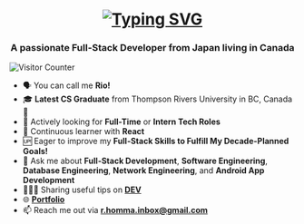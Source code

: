 <h1 align="center">
  <a href="https://git.io/typing-svg">
    <img src="https://readme-typing-svg.herokuapp.com?font=Fira+Code&weight=500&size=35&duration=2000&pause=750&color=187FFF&center=true&vCenter=true&random=false&width=1000&lines=Hi+There!%F0%9F%91%8B+I'm+Ryoichi+Homma%E2%9A%BE;Your+Future+Favorite+Full-Stack+Developer%F0%9F%91%A8%F0%9F%8F%BB%E2%80%8D%F0%9F%92%BB" alt="Typing SVG" />
  </a>
</h1>

<h3 align="center">A passionate Full-Stack Developer from Japan living in Canada</h3>

![Visitor Counter](https://komarev.com/ghpvc/?username=your-github-username&color=blue&style=plastic&abbreviated=true)

- 🗣️ You can call me **Rio!**
- 🎓 **Latest CS Graduate** from Thompson Rivers University in BC, Canada🍁
- 💼 Actively looking for **Full-Time** or **Intern Tech Roles**
- 🌱 Continuous learner with **React**
- 🆙 Eager to improve my **Full-Stack Skills to Fulfill My Decade-Planned Goals!**
- 💬 Ask me about **Full-Stack Development**, **Software Engineering**, **Database Engineering**, **Network Engineering**, and **Android App Development**
- 👨🏻‍💻 Sharing useful tips on **[DEV](https://dev.to/ryoichihomma)**
- 🌐 **[Portfolio](https://ryoichihomma.me/)**
- 📫 Reach me out via **r.homma.inbox@gmail.com**

